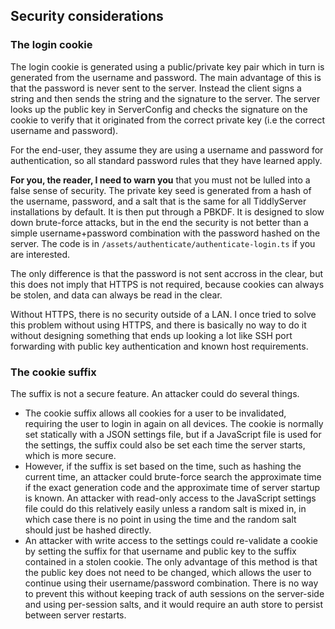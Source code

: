 ## Security considerations

### The login cookie

The login cookie is generated using a public/private key pair which in turn is generated from the username and password. The main advantage of this is that the password is never sent to the server. Instead the client signs a string and then sends the string and the signature to the server. The server looks up the public key in ServerConfig and checks the signature on the cookie to verify that it originated from the correct private key (i.e the correct username and password). 

For the end-user, they assume they are using a username and password for authentication, so all standard password rules that they have learned apply. 

**For you, the reader, I need to warn you** that you must not be lulled into a false sense of security. The private key seed is generated from a hash of the username, password, and a salt that is the same for all TiddlyServer installations by default. It is then put through a PBKDF. It is designed to slow down brute-force attacks, but in the end the security is not better than a simple username+password combination with the password hashed on the server. The code is in `/assets/authenticate/authenticate-login.ts` if you are interested.

The only difference is that the password is not sent accross in the clear, but this does not imply that HTTPS is not required, because cookies can always be stolen, and data can always be read in the clear. 

Without HTTPS, there is no security outside of a LAN. I once tried to solve this problem without using HTTPS, and there is basically no way to do it without designing something that ends up looking a lot like SSH port forwarding with public key authentication and known host requirements. 

### The cookie suffix

The suffix is not a secure feature. An attacker could do several things.

- The cookie suffix allows all cookies for a user to be invalidated, requiring the user to login in again on all devices. The cookie is normally set statically with a JSON settings file, but if a JavaScript file is used for the settings, the suffix could also be set each time the server starts, which is more secure. 
- However, if the suffix is set based on the time, such as hashing the current time, an attacker could brute-force search the approximate time if the exact generation code and the approximate time of server startup is known. An attacker with read-only access to the JavaScript settings file could do this relatively easily unless a random salt is mixed in, in which case there is no point in using the time and the random salt should just be hashed directly. 
- An attacker with write access to the settings could re-validate a cookie by setting the suffix for that username and public key to the suffix contained in a stolen cookie. The only advantage of this method is that the public key does not need to be changed, which allows the user to continue using their username/password combination. There is no way to prevent this without keeping track of auth sessions on the server-side and using per-session salts, and it would require an auth store to persist between server restarts. 
